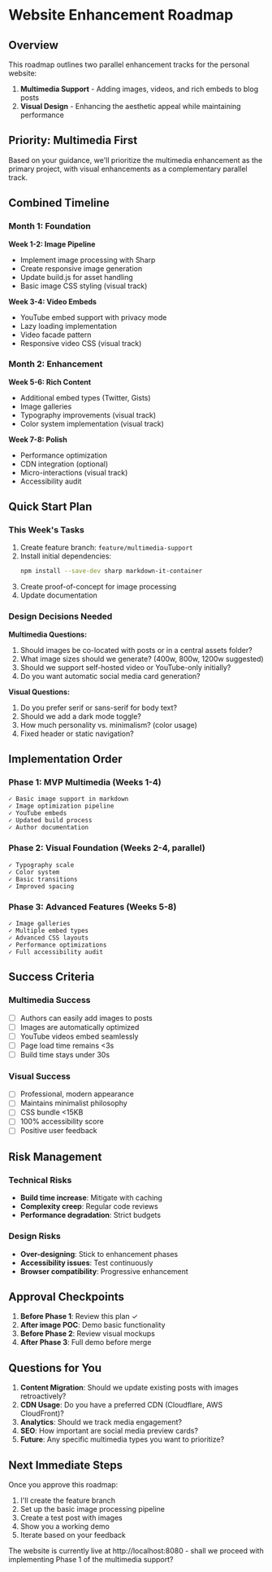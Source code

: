 # Website Enhancement Roadmap

## Overview

This roadmap outlines two parallel enhancement tracks for the personal website:
1. **Multimedia Support** - Adding images, videos, and rich embeds to blog posts
2. **Visual Design** - Enhancing the aesthetic appeal while maintaining performance

## Priority: Multimedia First

Based on your guidance, we'll prioritize the multimedia enhancement as the primary project, with visual enhancements as a complementary parallel track.

## Combined Timeline

### Month 1: Foundation
**Week 1-2: Image Pipeline**
- Implement image processing with Sharp
- Create responsive image generation
- Update build.js for asset handling
- Basic image CSS styling (visual track)

**Week 3-4: Video Embeds**
- YouTube embed support with privacy mode
- Lazy loading implementation
- Video facade pattern
- Responsive video CSS (visual track)

### Month 2: Enhancement
**Week 5-6: Rich Content**
- Additional embed types (Twitter, Gists)
- Image galleries
- Typography improvements (visual track)
- Color system implementation (visual track)

**Week 7-8: Polish**
- Performance optimization
- CDN integration (optional)
- Micro-interactions (visual track)
- Accessibility audit

## Quick Start Plan

### This Week's Tasks
1. Create feature branch: `feature/multimedia-support`
2. Install initial dependencies:
   ```bash
   npm install --save-dev sharp markdown-it-container
   ```
3. Create proof-of-concept for image processing
4. Update documentation

### Design Decisions Needed

**Multimedia Questions:**
1. Should images be co-located with posts or in a central assets folder?
2. What image sizes should we generate? (400w, 800w, 1200w suggested)
3. Should we support self-hosted video or YouTube-only initially?
4. Do you want automatic social media card generation?

**Visual Questions:**
1. Do you prefer serif or sans-serif for body text?
2. Should we add a dark mode toggle?
3. How much personality vs. minimalism? (color usage)
4. Fixed header or static navigation?

## Implementation Order

### Phase 1: MVP Multimedia (Weeks 1-4)
```
✓ Basic image support in markdown
✓ Image optimization pipeline
✓ YouTube embeds
✓ Updated build process
✓ Author documentation
```

### Phase 2: Visual Foundation (Weeks 2-4, parallel)
```
✓ Typography scale
✓ Color system
✓ Basic transitions
✓ Improved spacing
```

### Phase 3: Advanced Features (Weeks 5-8)
```
✓ Image galleries
✓ Multiple embed types
✓ Advanced CSS layouts
✓ Performance optimizations
✓ Full accessibility audit
```

## Success Criteria

### Multimedia Success
- [ ] Authors can easily add images to posts
- [ ] Images are automatically optimized
- [ ] YouTube videos embed seamlessly
- [ ] Page load time remains <3s
- [ ] Build time stays under 30s

### Visual Success
- [ ] Professional, modern appearance
- [ ] Maintains minimalist philosophy
- [ ] CSS bundle <15KB
- [ ] 100% accessibility score
- [ ] Positive user feedback

## Risk Management

### Technical Risks
- **Build time increase**: Mitigate with caching
- **Complexity creep**: Regular code reviews
- **Performance degradation**: Strict budgets

### Design Risks
- **Over-designing**: Stick to enhancement phases
- **Accessibility issues**: Test continuously
- **Browser compatibility**: Progressive enhancement

## Approval Checkpoints

1. **Before Phase 1**: Review this plan ✓
2. **After image POC**: Demo basic functionality
3. **Before Phase 2**: Review visual mockups
4. **After Phase 3**: Full demo before merge

## Questions for You

1. **Content Migration**: Should we update existing posts with images retroactively?
2. **CDN Usage**: Do you have a preferred CDN (Cloudflare, AWS CloudFront)?
3. **Analytics**: Should we track media engagement?
4. **SEO**: How important are social media preview cards?
5. **Future**: Any specific multimedia types you want to prioritize?

## Next Immediate Steps

Once you approve this roadmap:

1. I'll create the feature branch
2. Set up the basic image processing pipeline
3. Create a test post with images
4. Show you a working demo
5. Iterate based on your feedback

The website is currently live at http://localhost:8080 - shall we proceed with implementing Phase 1 of the multimedia support? 